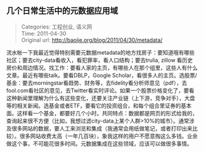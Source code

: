 几个日常生活中的元数据应用域
---
    
> Categories: 工程创业, 语义网  
> Time: 2011-04-30  
> Original url: <http://baojie.org/blog/2011/04/30/metadata/>
    
流水帐一下我最近觉得特别需要元数据metadata的地方找房子：要知道哦有哪些社区；要去city-data看收入，看犯罪率，看人口结构；要去trulia, zillow 看历史房价和周边情况。找工作：要看人家的主页，有哪些人在那个组里，这些人有什么文章。最近有哪些talk。要看DBLP，Google Scholar，看很多人的主页。选股票/基金：要去morningstar看趋势、财务等，去fidelity看分析师意见（pdf），去fool.com看社区的意见，去Twitter看实时评论。如果一个股票价格变化了，要看这种新闻里理解为什么有这些变化，还要关注产业链（上下游，竞争对手），大盘等的相关新闻。选基金或者ETF，要看它的投资组合，和每个组合里证券的基本面。这样看一个基金，都要好几个小时。共同特点：数据都是网页的形式给我的，查询起来很不方便（比如，我想过滤city-data上某个人群>10%的城市）。通常涉及很多网站的数据，要人工来浏览和集成（我通常会用纸做笔记，或者打印出来比较）。很多网站收费太高（一年几百块），象我这样的用户不愿意掏这么多钱。业余做这个事，不可能花很多时间。元数据集成在这些领域，应该可以做很多事情。     
    